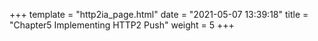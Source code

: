 +++
template = "http2ia_page.html"
date = "2021-05-07 13:39:18"
title = "Chapter5 Implementing HTTP2 Push"
weight = 5
+++